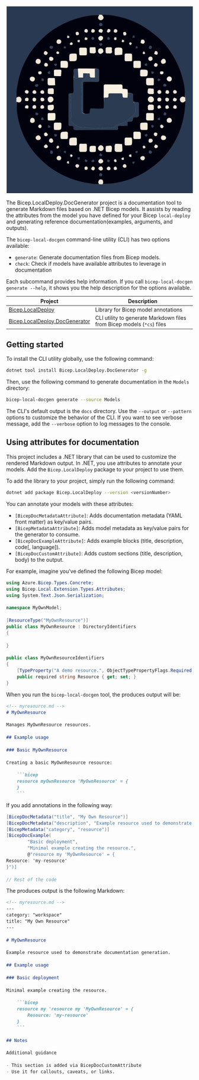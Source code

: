 
<!-- markdownlint-disable MD041 -->
![Bicep.LocalDeploy.DocGenerator](./banner.svg)

The Bicep.LocalDeploy.DocGenerator project is a documentation tool to generate
Markdown files based on .NET Bicep models. It assists by reading the attributes
from the model you have defined for your Bicep `local-deploy` and generating
reference documentation(examples, arguments, and outputs).

The `bicep-local-docgen` command-line utility (CLI) has two options
available:

- `generate`: Generate documentation files from Bicep models.
- `check`: Check if models have available attributes to leverage in documentation

Each subcommand provides help information. If you call
`bicep-local-docgen generate --help`, it shows you the help
description for the options available.

| Project                              | Description                                                            |
|--------------------------------------|------------------------------------------------------------------------|
| [Bicep.LocalDeploy][00]              | Library for Bicep model annotations                                    |
| [Bicep.LocalDeploy.DocGenerator][01] | CLI utility to generate Markdown files from Bicep models (`*cs`) files |

## Getting started

To install the CLI utility globally, use the following command:

```bash
dotnet tool install Bicep.LocalDeploy.DocGenerator -g
```

Then, use the following command to generate documentation in the `Models`
directory:

```bash
bicep-local-docgen generate --source Models
```

The CLI's default output is the `docs` directory. Use the `--output`
or `--pattern` options to customize the behavior of the CLI. If you
want to see verbose message, add the `--verbose` option to log messages
to the console.

## Using attributes for documentation

This project includes a .NET library that can be used to customize
the rendered Markdown output. In .NET, you use attributes to annotate
your models. Add the `Bicep.LocalDeploy` package to your project to use them.

To add the library to your project, simply run the following command:

```bash
dotnet add package Bicep.LocalDeploy --version <versionNumber>
```

You can annotate your models with these attributes:

- `[BicepDocMetadataAttribute]`: Adds documentation metadata (YAML front matter) as key/value pairs.
- `[BicepMetadataAttribute]`: Adds model metadata as key/value pairs for the generator to consume.
- `[BicepDocExampleAttribute]`: Adds example blocks (title, description, code[, language]).
- `[BicepDocCustomAttribute]`: Adds custom sections (title, description, body) to the output.

For example, imagine you've defined the following Bicep model:

```csharp
using Azure.Bicep.Types.Concrete;
using Bicep.Local.Extension.Types.Attributes;
using System.Text.Json.Serialization;

namespace MyOwnModel;

[ResourceType("MyOwnResource")]
public class MyOwnResource : DirectoryIdentifiers
{

}

public class MyOwnResourceIdentifiers
{
    [TypeProperty("A demo resource.", ObjectTypePropertyFlags.Required | ObjectTypePropertyFlags.Identifier)]
    public required string Resource { get; set; }
}
```

When you run the `bicep-local-docgen` tool, the produces output will be:

```markdown
<!-- myresource.md -->
# MyOwnResource

Manages MyOwnResource resources.

## Example usage

### Basic MyOwnResource

Creating a basic MyOwnResource resource:

    ```bicep
    resource myOwnResource 'MyOwnResource' = {
    }
    ```
```

If you add annotations in the following way:

```csharp
[BicepDocMetadata("title", "My Own Resource")]
[BicepDocMetadata("description", "Example resource used to demonstrate documentation generation.")]
[BicepMetadata("category", "resource")]
[BicepDocExample(
        "Basic deployment",
        "Minimal example creating the resource.",
        @"resource my 'MyOwnResource' = {
Resource: 'my-resource'
}")]

// Rest of the code
```

The produces output is the following Markdown:

```markdown
<!-- myresource.md -->
---
category: "workspace"
title: "My Own Resource"
---

# MyOwnResource

Example resource used to demonstrate documentation generation.

## Example usage

### Basic deployment

Minimal example creating the resource.

    ```bicep
    resource my 'resource my 'MyOwnResource' = {
        Resource: 'my-resource'
    }
    ```

## Notes

Additional guidance

- This section is added via BicepDocCustomAttribute
- Use it for callouts, caveats, or links.
```

<!-- Link reference definitions -->
[00]: https://www.nuget.org/packages/Bicep.LocalDeploy
[01]: https://www.nuget.org/packages/Bicep.LocalDeploy.DocGenerator
